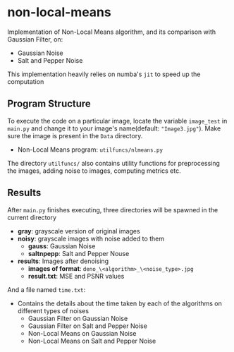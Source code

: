 # non-local-means 

Implementation of Non-Local Means algorithm, and its comparison with Gaussian Filter, on:
- Gaussian Noise
- Salt and Pepper Noise

This implementation heavily relies on numba's `jit` to speed up the computation

## Program Structure
To execute the code on a particular image, locate the variable `image_test` in `main.py` and change it to your image's name(default: `"Image3.jpg"`). Make sure the image is present in the `Data` directory.

- Non-Local Means program: `utilfuncs/nlmeans.py`

The directory `utilfuncs/` also contains utility functions for preprocessing the images, adding noise to images, computing metrics etc.

## Results
After `main.py` finishes executing, three directories will be spawned in the current directory
- **gray**: grayscale version of original images
- **noisy**: grayscale images with noise added to them
  - **gauss**: Gaussian Noise
  - **saltnpepp**: Salt and Pepper Nouse
- **results**: Images after denoising
  - **images of format**: `deno_\<algorithm>_\<noise_type>.jpg`
  - **result.txt**: MSE and PSNR values

And a file named `time.txt`:
- Contains the details about the time taken by each of the algorithms on different types of noises
  - Gaussian Filter on Gaussian Noise
  - Gaussian Filter on Salt and Pepper Noise
  - Non-Local Means on Gaussian Noise
  - Non-Local Means on Salt and Pepper Noise
